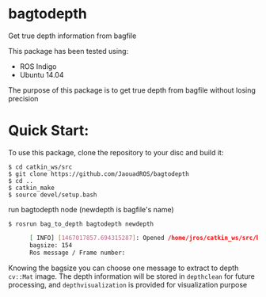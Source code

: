 # bagtodepth
Get true depth information from bagfile

This package has been tested using:

*  ROS Indigo
*  Ubuntu 14.04

The purpose of this package is to get true depth from bagfile without losing precision

Quick Start:
===============

To use this package, clone the repository to your disc and build it:

    $ cd catkin_ws/src 
    $ git clone https://github.com/JaouadROS/bagtodepth
    $ cd ..
    $ catkin_make
    $ source devel/setup.bash

run bagtodepth node (newdepth is bagfile's name)

    $ rosrun bag_to_depth bagtodepth newdepth

```sh
      [ INFO] [1467017857.694315287]: Opened /home/jros/catkin_ws/src/bag_to_depth/bagfile/newdepth.bag
      bagsize: 154
      Ros message / Frame number: 
```

Knowing the bagsize you can choose one message to extract to depth ```cv::Mat``` image. The depth information will be stored in ```depthclean``` for future processing, and ```depthvisualization``` is provided for visualization purpose
